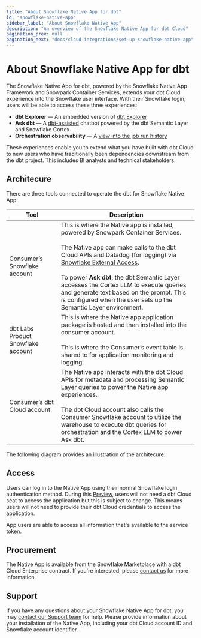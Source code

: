 ```yaml
---
title: "About Snowflake Native App for dbt"
id: "snowflake-native-app"
sidebar_label: "About Snowflake Native App"
description: "An overview of the Snowflake Native App for dbt Cloud"
pagination_prev: null
pagination_next: "docs/cloud-integrations/set-up-snowflake-native-app"
---
```


# About Snowflake Native App for dbt <Lifecycle status='public preview' />

The Snowflake Native App for dbt, powered by the Snowflake Native App Framework and Snowpark Container Services, extends your dbt Cloud experience into the Snowflake user interface. With their Snowflake login, users will be able to access these three experiences: 

- **dbt Explorer** &mdash; An embedded version of [dbt Explorer](/docs/collaborate/explore-projects) 
- **Ask dbt** &mdash; A [dbt-assisted](/docs/cloud/dbt-assist) chatbot powered by the dbt Semantic Layer and Snowflake Cortex
- **Orchestration observability** &mdash; A [view into the job run history](/docs/deploy/run-visibility)

These experiences enable you to extend what you have built with dbt Cloud to new users who have traditionally been dependencies downstream from the dbt project. This includes BI analysts and technical stakeholders. 


## Architecure

There are three tools connected to operate the dbt for Snowflake Native App:

| Tool                               | Description |
|------------------------------------|-------------|
| Consumer’s Snowflake account       | This is where the Native app is installed, powered by Snowpark Container Services. <br /><br /> The Native app can make calls to the dbt Cloud APIs and Datadog (for logging) via [Snowflake External Access](https://docs.snowflake.com/en/developer-guide/external-network-access/external-network-access-overview). <br /><br />To power **Ask dbt**, the dbt Semantic Layer accesses the Cortex LLM to execute queries and generate text based on the prompt. This is configured when the user sets up the Semantic Layer environment. | 
| dbt Labs Product Snowflake account | This is where the Native app application package is hosted and then installed into the consumer account. <br /><br />This is where the Consumer’s event table is shared to for application monitoring and logging. |
| Consumer’s dbt Cloud account       | The Native app interacts with the dbt Cloud APIs for metadata and processing Semantic Layer queries to power the Native app experiences. <br /> <br /> The dbt Cloud account also calls the Consumer Snowflake account to utilize the warehouse to execute dbt queries for orchestration and the Cortex LLM to power Ask dbt. |

The following diagram provides an illustration of the architecure:

<Lightbox src="/img/docs/cloud-integrations/architecture-dbt-snowflake-native-app.png" title="Architecture of dbt Cloud and Snowflake integration"/>


## Access
Users can log in to the Native App using their normal Snowflake login authentication method. During this [Preview](/docs/dbt-versions/product-lifecycles#dbt-cloud), users will not need a dbt Cloud seat to access the application but this is subject to change. This means users will not need to provide their dbt Cloud credentials to access the application. 

App users are able to access all information that's available to the service token.

## Procurement
The Native App is available from the Snowflake Marketplace with a dbt Cloud Enterprise contract. If you're interested, please [contact us](matilto:sales_snowflake_marketplace@dbtlabs.com) for more information. 

## Support
If you have any questions about your Snowflake Native App for dbt, you may [contact our Support team](mailto:dbt-snowflake-marketplace@dbtlabs.com) for help. Please provide information about your installation of the Native App, including your dbt Cloud account ID and Snowflake account identifier. 
